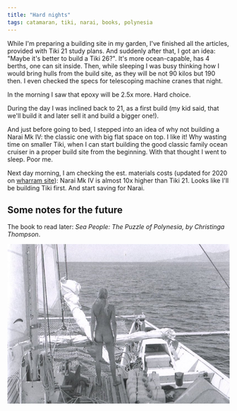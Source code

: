 ```yaml
---
title: "Hard nights"
tags: catamaran, tiki, narai, books, polynesia
---
```


While I'm preparing a building site in my garden, I've finished all the articles, provided
with Tiki 21 study plans. And suddenly after that, I got an idea: "Maybe it's better to
build a Tiki 26?". It's more ocean-capable, has 4 berths, one can sit inside. Then, while
sleeping I was busy thinking how I would bring hulls from the build site, as they will be
not 90 kilos but 190 then. I even checked the specs for telescoping machine cranes that night.

In the morning I saw that epoxy will be 2.5x more. Hard choice.

During the day I was inclined back to 21, as a first build (my kid said, that we'll build it
and later sell it and build a bigger one!).

And just before going to bed, I stepped into an idea of why not building a Narai Mk IV: the
classic one with big flat space on top. I like it! Why wasting time on smaller Tiki, when
I can start building the good classic family ocean cruiser in a proper build site from the
beginning. With that thought I went to sleep. Poor me.

Next day morning, I am checking the est. materials costs (updated for 2020 on [wharram site](https://www.wharram.com/articles/choosing-a-boat)):
Narai Mk IV is almost 10x higher than Tiki 21. Looks like I'll be building Tiki first. And
start saving for Narai.

## Some notes for the future

The book to read later: _Sea People: The Puzzle of Polynesia, by Christinga Thompson_.

![Sailing in the West Indies aboard the third ocean-going double-canoe James designed and built for himself, the 52-foot Tehini](/img/wharram.06.jpg)
